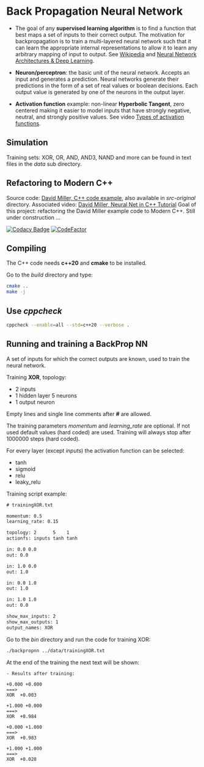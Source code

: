 # Back Propagation Neural Network

- The goal of any **supervised learning algorithm** is to find a function that best maps a set of inputs to their correct output. The motivation for backpropagation is to train a multi-layered neural network such that it can learn the appropriate internal representations to allow it to learn any arbitrary mapping of input to output. See [Wikipedia](https://en.wikipedia.org/wiki/Backpropagation) and [Neural Network Architectures & Deep Learning](https://www.youtube.com/results?search_query=neural+network+types+overview).
  
- **Neuron/perceptron**: the basic unit of the neural network. Accepts an input and generates a prediction. Neural networks generate their predictions in the form of a set of real values or boolean decisions. Each output value is generated by one of the neurons in the output layer.

- **Activation function** example: non-linear **Hyperbolic Tangent**, zero centered making it easier to model inputs that have strongly negative, neutral, and strongly positive values. See video [Types of activation functions](https://www.youtube.com/watch?v=Fu273ovPBmQ).
  
## Simulation

Training sets: XOR, OR, AND, AND3, NAND and more can  be found in text files in the *data* sub directory.

## Refactoring to Modern C++

Source code: [David Miller, C++ code example](https://inkdrop.net/dave/docs/neural-net-tutorial.cpp), also available in *src-original* directory.
Associated video: [David Miller, Neural Net in C++ Tutorial](https://vimeo.com/19569529)
Goal of this project: refactoring the David Miller example code to Modern C++. Still under construction ...

[![Codacy Badge](https://api.codacy.com/project/badge/Grade/2cd688b1e3984f63b00fdee04e7dac4b)](https://www.codacy.com/project/josokw/BackPropNN/dashboard?utm_source=github.com&amp;utm_medium=referral&amp;utm_content=josokw/BackPropNN&amp;utm_campaign=Badge_Grade_Dashboard)
[![CodeFactor](https://www.codefactor.io/repository/github/josokw/backpropnn/badge)](https://www.codefactor.io/repository/github/josokw/backpropnn)

## Compiling

The C++ code needs **c++20** and **cmake** to be installed.

Go to the *build* directory and type:

```bash
cmake ..
make -j
```

## Use *cppcheck*

```bash
cppcheck --enable=all --std=c++20 --verbose .
```

## Running and training a BackProp NN

A set of inputs for which the correct outputs are known, used to train the neural network.

Training **XOR**, topology:

- 2 inputs
- 1 hidden layer 5 neurons
- 1 output neuron

Empty lines and single line comments after **#** are allowed.

The training parameters *momentum* and *learning_rate* are optional.
If not used default values (hard coded) are used.
Training will always stop after 1000000 steps (hard coded).

For every layer (except *inputs*) the activation function can be selected:

- tanh
- sigmoid
- relu
- leaky_relu

Training script example:

```txt
# trainingXOR.txt

momentum: 0.5
learning_rate: 0.15

topology: 2      5    1
actionfs: inputs tanh tanh

in: 0.0 0.0
out: 0.0

in: 1.0 0.0
out: 1.0

in: 0.0 1.0
out: 1.0

in: 1.0 1.0
out: 0.0

show_max_inputs: 2
show_max_outputs: 1
output_names: XOR
```

Go to the *bin* directory and run the code for training XOR:

```bash
./backpropnn ../data/trainingXOR.txt
```

At the end of the training the next text will be shown:

```text
- Results after training:     

+0.000 +0.000 
===> 
XOR  +0.003 

+1.000 +0.000 
===> 
XOR  +0.984 

+0.000 +1.000 
===> 
XOR  +0.983 

+1.000 +1.000 
===> 
XOR  +0.020 
```

